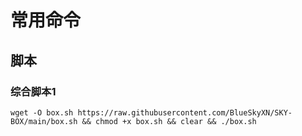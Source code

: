 # 常用命令
## 脚本
### 综合脚本1
```
wget -O box.sh https://raw.githubusercontent.com/BlueSkyXN/SKY-BOX/main/box.sh && chmod +x box.sh && clear && ./box.sh
```
